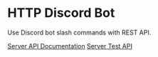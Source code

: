 # HTTP Discord Bot

Use Discord bot slash commands with REST API.

[Server API Documentation](https://app.swaggerhub.com/apis-docs/spicecat/http-discord-bot/1.0.0/#/)
[Server Test API](https://virtserver.swaggerhub.com/spicecat/http-discord-bot/1.0.0)
